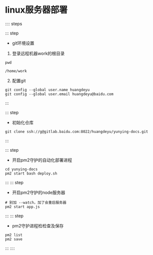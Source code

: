 # linux服务器部署

:::: steps

::: step
* git环境设置
1. 登录远程机器work的根目录
``` shell {1}
pwd

/home/work
```
2. 配置git
```shell
git config --global user.name huangdeyu
git config --global user.email huangdeyu@baidu.com
```
:::

::: step
* 初始化仓库
```shell
git clone ssh://g@gitlab.baidu.com:8022/huangdeyu/yunying-docs.git
```
:::

::: step
* 开启pm2守护的自动化部署进程
```shell
cd yunying-docs
pm2 start bash deploy.sh
```
:::
::: step
* 开启pm2守护的node服务器
```shell
# 别加 --watch，加了会重启服务器
pm2 start app.js
```
:::
::: step
* pm2守护进程检检查及保存
```shell
pm2 list
pm2 save
```
:::
::::
